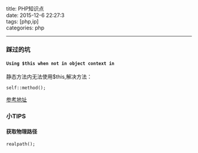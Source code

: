 <p>title: PHP知识点<br>
date: 2015-12-6 22:27:3<br>
tags: [php,ip]<br>
categories: php</p>
<hr>
<h3 id="踩过的坑">踩过的坑</h3>
<h4 id="using-this-when-not-in-object-context-in"><code>Using $this when not in object context in</code></h4>
<p>静态方法内无法使用$this,解决方法：</p>
<pre><code>self::method();
</code></pre>
<p><a href="http://blog.csdn.net/yageeart/article/details/6662059">参考地址</a></p>
<h3 id="小tips">小TIPS</h3>
<h4 id="获取物理路径">获取物理路径</h4>
<pre><code>realpath();
</code></pre>